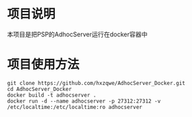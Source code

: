# 项目说明
本项目是把PSP的AdhocServer运行在docker容器中 

# 项目使用方法
```
git clone https://github.com/hxzqwe/AdhocServer_Docker.git
cd AdhocServer_Docker
docker build -t adhocserver .
docker run -d --name adhocserver -p 27312:27312 -v /etc/localtime:/etc/localtime:ro adhocserver
```
